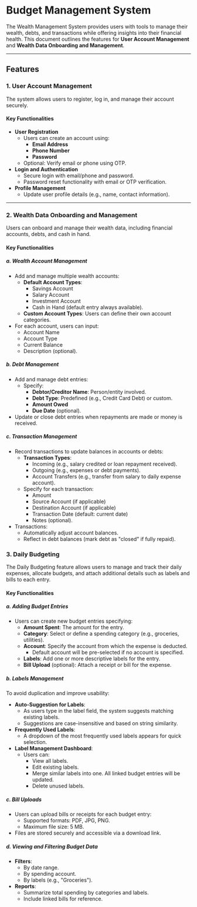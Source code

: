 # Budget Management System

The Wealth Management System provides users with tools to manage their wealth, debts, and transactions while offering insights into their financial health. This document outlines the features for **User Account Management** and **Wealth Data Onboarding and Management**.

---

## **Features**

### 1. User Account Management

The system allows users to register, log in, and manage their account securely.

#### **Key Functionalities**
- **User Registration**
  - Users can create an account using:
    - **Email Address**
    - **Phone Number**
    - **Password**
  - Optional: Verify email or phone using OTP.
- **Login and Authentication**
  - Secure login with email/phone and password.
  - Password reset functionality with email or OTP verification.
- **Profile Management**
  - Update user profile details (e.g., name, contact information).

---

### 2. Wealth Data Onboarding and Management

Users can onboard and manage their wealth data, including financial accounts, debts, and cash in hand.

#### **Key Functionalities**

##### a. Wealth Account Management
- Add and manage multiple wealth accounts:
  - **Default Account Types**:
    - Savings Account
    - Salary Account
    - Investment Account
    - Cash in Hand (default entry always available).
  - **Custom Account Types**: Users can define their own account categories.
- For each account, users can input:
  - Account Name
  - Account Type
  - Current Balance
  - Description (optional).

##### b. Debt Management
- Add and manage debt entries:
  - Specify:
    - **Debtor/Creditor Name**: Person/entity involved.
    - **Debt Type**: Predefined (e.g., Credit Card Debt) or custom.
    - **Amount Owed**
    - **Due Date** (optional).
- Update or close debt entries when repayments are made or money is received.

##### c. Transaction Management
- Record transactions to update balances in accounts or debts:
  - **Transaction Types**:
    - Incoming (e.g., salary credited or loan repayment received).
    - Outgoing (e.g., expenses or debt payments).
    - Account Transfers (e.g., transfer from salary to daily expense account).
  - Specify for each transaction:
    - Amount
    - Source Account (if applicable)
    - Destination Account (if applicable)
    - Transaction Date (default: current date)
    - Notes (optional).
- Transactions:
  - Automatically adjust account balances.
  - Reflect in debt balances (mark debt as "closed" if fully repaid).
 
### 3. Daily Budgeting

The Daily Budgeting feature allows users to manage and track their daily expenses, allocate budgets, and attach additional details such as labels and bills to each entry.

#### **Key Functionalities**

##### a. Adding Budget Entries
- Users can create new budget entries specifying:
  - **Amount Spent**: The amount for the entry.
  - **Category**: Select or define a spending category (e.g., groceries, utilities).
  - **Account**: Specify the account from which the expense is deducted.  
    - Default account will be pre-selected if no account is specified.
  - **Labels**: Add one or more descriptive labels for the entry.
  - **Bill Upload** (optional): Attach a receipt or bill for the expense.

##### b. Labels Management
To avoid duplication and improve usability:
- **Auto-Suggestion for Labels**:
  - As users type in the label field, the system suggests matching existing labels.
  - Suggestions are case-insensitive and based on string similarity.
- **Frequently Used Labels**:
  - A dropdown of the most frequently used labels appears for quick selection.
- **Label Management Dashboard**:
  - Users can:
    - View all labels.
    - Edit existing labels.
    - Merge similar labels into one. All linked budget entries will be updated.
    - Delete unused labels.

##### c. Bill Uploads
- Users can upload bills or receipts for each budget entry:
  - Supported formats: PDF, JPG, PNG.
  - Maximum file size: 5 MB.
- Files are stored securely and accessible via a download link.

##### d. Viewing and Filtering Budget Data
- **Filters**:
  - By date range.
  - By spending account.
  - By labels (e.g., "Groceries").
- **Reports**:
  - Summarize total spending by categories and labels.
  - Include linked bills for reference.
